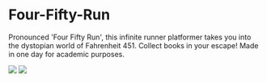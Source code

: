 # Four-Fifty-Run
Pronounced 'Four Fifty Run', this infinite runner platformer takes you into the dystopian world of Fahrenheit 451. Collect books in your escape! Made in one day for academic purposes.

<img src="https://i.imgur.com/0dt0cqd.png">

<img src="https://i.imgur.com/OCLwL0B.gif">
